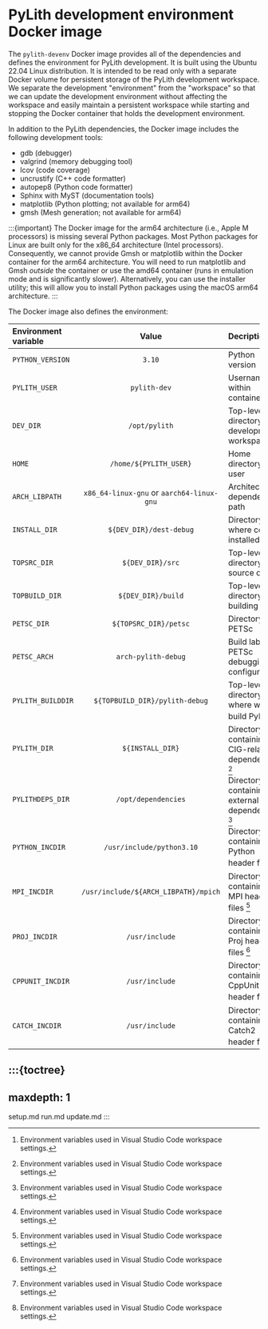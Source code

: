 # PyLith development environment Docker image

The `pylith-devenv` Docker image provides all of the dependencies and defines the environment for PyLith development.
It is built using the Ubuntu 22.04 Linux distribution.
It is intended to be read only with a separate Docker volume for persistent storage of the PyLith development workspace.
We separate the development "environment" from the "workspace" so that we can update the development environment without affecting the workspace and easily maintain a persistent workspace while starting and stopping the Docker container that holds the development environment.

In addition to the PyLith dependencies, the Docker image includes the following development tools:

* gdb (debugger)
* valgrind (memory debugging tool)
* lcov (code coverage)
* uncrustify (C++ code formatter)
* autopep8 (Python code formatter)
* Sphinx with MyST (documentation tools)
* matplotlib (Python plotting; not available for arm64)
* gmsh (Mesh generation; not available for arm64)

:::{important}
The Docker image for the arm64 architecture (i.e., Apple M processors) is missing several Python packages.
Most Python packages for Linux are built only for the x86_64 architecture (Intel processors).
Consequently, we cannot provide Gmsh or matplotlib within the Docker container for the arm64 architecture.
You will need to run matplotlib and Gmsh _outside_ the container or use the amd64 container (runs in emulation mode and is significantly slower).
Alternatively, you can use the installer utility; this will allow you to install Python packages using the macOS arm64 architecture.
:::

The Docker image also defines the environment:

| Environment variable |                 Value                 | Decription                                              |
| :------------------- | :-----------------------------------: | :------------------------------------------------------ |
| `PYTHON_VERSION`     |                 `3.10`                | Python version                                          |
| `PYLITH_USER`        |             `pylith-dev`              | Username within container                               |
| `DEV_DIR`            |             `/opt/pylith`             | Top-level directory for development workspace           |
| `HOME`               |        `/home/${PYLITH_USER}`         | Home directory for user                                 |
| `ARCH_LIBPATH`       |  `x86_64-linux-gnu` or `aarch64-linux-gnu` | Architecture dependent path                        |
| `INSTALL_DIR`        |       `${DEV_DIR}/dest-debug`         | Directory where code is installed                       |
| `TOPSRC_DIR`         |           `${DEV_DIR}/src`            | Top-level directory for source code                     |
| `TOPBUILD_DIR`       |       `${DEV_DIR}/build`              | Top-level directory for building                        |
| `PETSC_DIR`          |         `${TOPSRC_DIR}/petsc`         | Directory for PETSc                                     |
| `PETSC_ARCH`         |          `arch-pylith-debug`          | Build label for PETSc debugging configuration           |
| `PYLITH_BUILDDIR`    |       `${TOPBUILD_DIR}/pylith-debug`  | Top-level directory where we build PyLith [^vscode]     |
| `PYLITH_DIR`         |           `${INSTALL_DIR}`            | Directory containing CIG-related dependencies [^vscode] |
| `PYLITHDEPS_DIR`     |           `/opt/dependencies`         | Directory containing external dependencies [^vscode]    |
| `PYTHON_INCDIR`      |       `/usr/include/python3.10`       | Directory containing Python header files [^vscode]      |
| `MPI_INCDIR`         | `/usr/include/${ARCH_LIBPATH}/mpich`  | Directory containing MPI header files [^vscode]         |
| `PROJ_INCDIR`        |            `/usr/include`             | Directory containing Proj header files [^vscode]        |
| `CPPUNIT_INCDIR`     |            `/usr/include`             | Directory containing CppUnit header files [^vscode]     |
| `CATCH_INCDIR`       |            `/usr/include`             | Directory containing Catch2 header files [^vscode]      |

[^vscode]: Environment variables used in Visual Studio Code workspace settings.

:::{toctree}
---
maxdepth: 1
---
setup.md
run.md
update.md
:::
